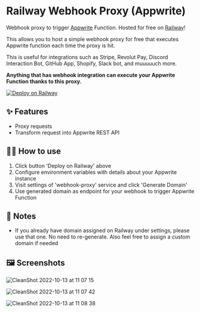 # Railway Webhook Proxy (Appwrite)

Webhook proxy to trigger [Appwrite](https://appwrite.io/) Function. Hosted for free on [Railway](https://railway.app/)!

This allows you to host a simple webhook proxy for free that executes Appwrite function each time the proxy is hit.

This is useful for integrations such as Stripe, Revolut Pay, Discord Interaction Bot, GitHub App, Shopify, Slack bot, and muuuuuch more.

**Anything that has webhook integration can execute your Appwrite Function thanks to this proxy.**

[![Deploy on Railway](https://railway.app/button.svg)](https://railway.app/new/template/-28yWv?referralCode=Y3OU6o)


## ✨ Features

- Proxy requests
- Transform request into Appwrite REST API

## 💁‍♀️ How to use

1. Click button 'Deploy on Railway' above
2. Configure environment variables with details about your Appwrite instance
3. Visit settings of 'webhook-proxy' service and click 'Generate Domain'
4. Use generated domain as endpoint for your webhook to trigger Appwrite Function

## 📝 Notes

- If you already have domain assigned on Railway under settings, please use that one. No need to re-generate. Also feel free to assign a custom domain if needed

## 🖼️ Screenshots

![CleanShot 2022-10-13 at 11 07 15](https://user-images.githubusercontent.com/19310830/195554328-047615b9-52ed-4216-8f4e-24e104260773.png)

![CleanShot 2022-10-13 at 11 07 42](https://user-images.githubusercontent.com/19310830/195554349-08d8f9df-93c3-434f-a231-2030af8118f8.png)

![CleanShot 2022-10-13 at 11 08 38](https://user-images.githubusercontent.com/19310830/195554561-efc6334a-4366-44bc-b9d7-b57c99081b18.png)

